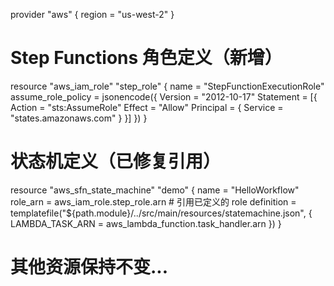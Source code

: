 provider "aws" {
  region = "us-west-2"
}

# Step Functions 角色定义（新增）
resource "aws_iam_role" "step_role" {
  name = "StepFunctionExecutionRole"
  assume_role_policy = jsonencode({
    Version = "2012-10-17"
    Statement = [{
      Action = "sts:AssumeRole"
      Effect = "Allow"
      Principal = { Service = "states.amazonaws.com" }
    }]
  })
}

# 状态机定义（已修复引用）
resource "aws_sfn_state_machine" "demo" {
  name     = "HelloWorkflow"
  role_arn = aws_iam_role.step_role.arn  # 引用已定义的 role
  definition = templatefile("${path.module}/../src/main/resources/statemachine.json", {
    LAMBDA_TASK_ARN = aws_lambda_function.task_handler.arn
  })
}

# 其他资源保持不变...
